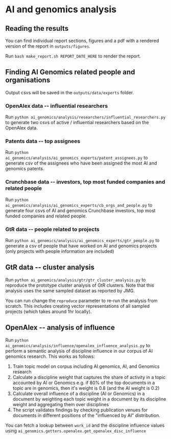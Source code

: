 # AI and genomics analysis

## Reading the results

You can find individual report sections, figures and a pdf with a rendered version of the report in `outputs/figures`.

Run `bash make_report.sh REPORT_DATE_HERE` to render the report.

## Finding AI Genomics related people and organisations

Output csvs will be saved in the `outputs/data/experts` folder.

### OpenAlex data -- influential researchers

Run `python ai_genomics/analysis/researchers/influential_researchers.py` to generate two csvs of active / influential researchers based on the OpenAlex data.

### Patents data -- top assignees

Run `python ai_genomics/analysis/ai_genomics_experts/patent_assignees.py` to generate csv of the assignees who have been assigned the most AI and genomics patents.

### Crunchbase data -- investors, top most funded companies and related people

Run `python ai_genomics/analysis/ai_genomics_experts/cb_orgs_and_people.py` to generate four csvs of AI and genomics Crunchbase investors, top most funded companies and related people.

### GtR data -- people related to projects

Run `python ai_genomics/analysis/ai_genomics_experts/gtr_people.py` to generate a csv of people that have worked on AI and genomics projects (only projects with people information are included)

## GtR data -- cluster analysis

Run `python ai_genomics/analysis/gtr/gtr_cluster_analysis.py` to reproduce the prototype cluster analysis of GtR clusters. Note that this analysis uses the same sampled dataset as reported by JMG.

You can run change the `reproduce` parameter to re-run the analysis from scratch. This includes creating vector representations of all sampled projects (which takes around 1hr locally).

## OpenAlex -- analysis of influence

Run `python ai_genomics/analysis/influence/openalex_influence_analysis.py` to perform a semantic analysis of discipline influence in our corpus of AI genomics research. This works as follows:

1. Train topic model on corpus including AI genomics, AI, and Genomics research
2. Calculate a discipline weight that captures the share of activity in a topic accounted by AI or Genomics e.g. if 80% of the top documents in a topic are in genomics, then it's weight is 0.8 (and the AI weight is 0.2)
3. Calculate overall influence of a discipline (AI or Genomics) in a document by weighting each topic weight in a document by its discipline weight and aggregating them over disciplines
4. The script validates findings by checking publication venues for documents in different positions of the "influenced by AI" distribution.

You can fetch a lookup between `work_id` and the discipline influence values using `ai_genomics.getters.openalex.get_openalex_disc_influence`
